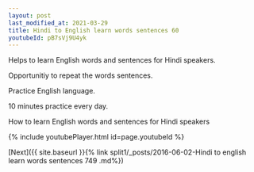 ```yaml
---
layout: post
last_modified_at: 2021-03-29
title: Hindi to English learn words sentences 60 
youtubeId: pB7sVj9U4yk
---
```

 
 
Helps to learn English words and sentences for Hindi speakers.

Opportunitiy to repeat the words sentences. 

Practice English language. 
 
10 minutes practice every day. 
 
How to learn English words and sentences for Hindi speakers 
 
{% include youtubePlayer.html id=page.youtubeId %}
 
 
[Next]({{ site.baseurl }}{% link  split1/_posts/2016-06-02-Hindi to english learn words sentences 749 .md%})
 
